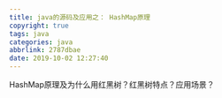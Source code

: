 ```yaml
---
title: java的源码及应用之： HashMap原理
copyright: true
tags: java
categories: java
abbrlink: 2787dbae
date: 2019-10-02 12:27:40
---
```

HashMap原理及为什么用红黑树？红黑树特点？应用场景？
<!--more-->
